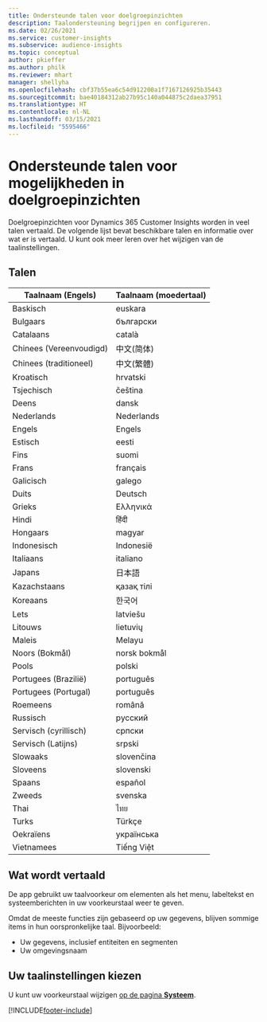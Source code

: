 ```yaml
---
title: Ondersteunde talen voor doelgroepinzichten
description: Taalondersteuning begrijpen en configureren.
ms.date: 02/26/2021
ms.service: customer-insights
ms.subservice: audience-insights
ms.topic: conceptual
author: pkieffer
ms.author: philk
ms.reviewer: mhart
manager: shellyha
ms.openlocfilehash: cbf37b55ea6c54d912200a1f7167126925b35443
ms.sourcegitcommit: bae40184312ab27b95c140a044875c2daea37951
ms.translationtype: HT
ms.contentlocale: nl-NL
ms.lasthandoff: 03/15/2021
ms.locfileid: "5595466"
---
```

# <a name="supported-languages-for-audience-insights-capability"></a>Ondersteunde talen voor mogelijkheden in doelgroepinzichten

Doelgroepinzichten voor Dynamics 365 Customer Insights worden in veel talen vertaald. De volgende lijst bevat beschikbare talen en informatie over wat er is vertaald. U kunt ook meer leren over het wijzigen van de taalinstellingen. 

## <a name="languages"></a>Talen

| Taalnaam (Engels)|  Taalnaam (moedertaal) |
| ------------- | ------------- |
| Baskisch | euskara |
| Bulgaars | български |
| Catalaans | català |
| Chinees (Vereenvoudigd) | 中文(简体) |
| Chinees (traditioneel) | 中文(繁體) |
| Kroatisch | hrvatski |
| Tsjechisch | čeština |
| Deens | dansk |
| Nederlands | Nederlands |
| Engels | Engels |
| Estisch | eesti |
| Fins | suomi |
| Frans | français |
| Galicisch | galego |
| Duits | Deutsch |
| Grieks | Ελληνικά |
| Hindi | हिंदी |
| Hongaars | magyar |
| Indonesisch | Indonesië |
| Italiaans | italiano |
| Japans | 日本語 |
| Kazachstaans | қазақ тілі |
| Koreaans | 한국어 |
| Lets | latviešu |
| Litouws | lietuvių |
| Maleis | Melayu |
| Noors (Bokmål) | norsk bokmål |
| Pools | polski |
| Portugees (Brazilië) | português |
| Portugees (Portugal) | português |
| Roemeens | română |
| Russisch | pусский |
| Servisch (cyrillisch) | српски |
| Servisch (Latijns) | srpski |
| Slowaaks | slovenčina |
| Sloveens | slovenski |
| Spaans | español |
| Zweeds | svenska |
| Thai | ไทย |
| Turks | Türkçe |
| Oekraïens | українська |
| Vietnamees | Tiếng Việt |

## <a name="whats-translated"></a>Wat wordt vertaald

De app gebruikt uw taalvoorkeur om elementen als het menu, labeltekst en systeemberichten in uw voorkeurstaal weer te geven.

Omdat de meeste functies zijn gebaseerd op uw gegevens, blijven sommige items in hun oorspronkelijke taal. Bijvoorbeeld:

- Uw gegevens, inclusief entiteiten en segmenten
- Uw omgevingsnaam

## <a name="choose-your-language-settings"></a>Uw taalinstellingen kiezen  

U kunt uw voorkeurstaal wijzigen [op de pagina **Systeem**](system.md).


[!INCLUDE[footer-include](../includes/footer-banner.md)]